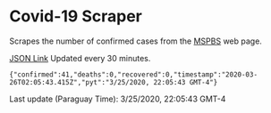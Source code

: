 # Covid-19 Scraper

Scrapes the number of confirmed cases from the [MSPBS](https://www.mspbs.gov.py/covid-19.php) web page.

[JSON Link](https://jmayalag.github.io/covid19-scrape/cases.json)
Updated every 30 minutes.
```
{"confirmed":41,"deaths":0,"recovered":0,"timestamp":"2020-03-26T02:05:43.415Z","pyt":"3/25/2020, 22:05:43 GMT-4"}
```
Last update (Paraguay Time): 3/25/2020, 22:05:43 GMT-4